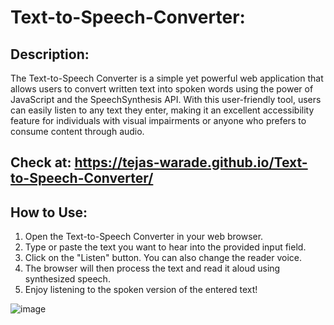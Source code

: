 # Text-to-Speech-Converter:
## Description:
The Text-to-Speech Converter is a simple yet powerful web application that allows users to convert written text into spoken words using the power of JavaScript and the SpeechSynthesis API. With this user-friendly tool, users can easily listen to any text they enter, making it an excellent accessibility feature for individuals with visual impairments or anyone who prefers to consume content through audio.

## Check at: https://tejas-warade.github.io/Text-to-Speech-Converter/

## How to Use:

1. Open the Text-to-Speech Converter in your web browser.  
2. Type or paste the text you want to hear into the provided input field.  
3. Click on the "Listen" button. You can also change the reader voice.  
4. The browser will then process the text and read it aloud using synthesized speech.  
5. Enjoy listening to the spoken version of the entered text!

![image](https://github.com/Tejas-warade/Text-to-Speech-Converter/assets/108890932/e359f368-a2ce-4f74-bb62-7e437670a393)

